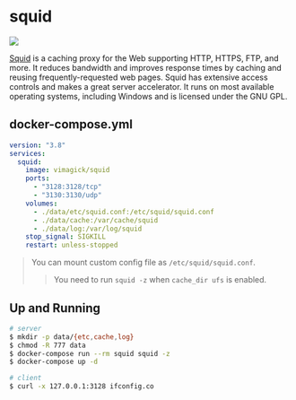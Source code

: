 squid
=====

![](https://badge.imagelayers.io/vimagick/squid:latest.svg)

[Squid][1] is a caching proxy for the Web supporting HTTP, HTTPS, FTP, and
more. It reduces bandwidth and improves response times by caching and reusing
frequently-requested web pages. Squid has extensive access controls and makes a
great server accelerator. It runs on most available operating systems,
including Windows and is licensed under the GNU GPL.

## docker-compose.yml

```yaml
version: "3.8"
services:
  squid:
    image: vimagick/squid
    ports:
      - "3128:3128/tcp"
      - "3130:3130/udp"
    volumes:
      - ./data/etc/squid.conf:/etc/squid/squid.conf
      - ./data/cache:/var/cache/squid
      - ./data/log:/var/log/squid
    stop_signal: SIGKILL
    restart: unless-stopped
```

> You can mount custom config file as `/etc/squid/squid.conf`.
>> You need to run `squid -z` when `cache_dir ufs` is enabled.

## Up and Running

```bash
# server
$ mkdir -p data/{etc,cache,log}
$ chmod -R 777 data
$ docker-compose run --rm squid squid -z
$ docker-compose up -d

# client
$ curl -x 127.0.0.1:3128 ifconfig.co
```

[1]: http://www.squid-cache.org/
